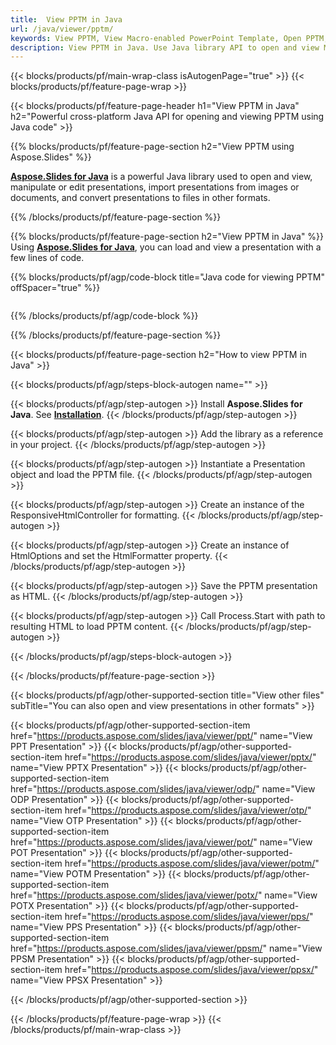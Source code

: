 ```yaml
---
title:  View PPTM in Java
url: /java/viewer/pptm/
keywords: View PPTM, View Macro-enabled PowerPoint Template, Open PPTM, PPTM Viewer, PPTM, PowerPoint, Java API, Java Library, Java
description: View PPTM in Java. Use Java library API to open and view Macro-enabled PowerPoint Template
---
```


{{< blocks/products/pf/main-wrap-class isAutogenPage="true" >}}
{{< blocks/products/pf/feature-page-wrap >}}

{{< blocks/products/pf/feature-page-header h1="View PPTM in Java" h2="Powerful cross-platform Java API for opening and viewing PPTM using Java code" >}}

{{% blocks/products/pf/feature-page-section h2="View PPTM using Aspose.Slides" %}}

[**Aspose.Slides for Java**](https://products.aspose.com/slides/java/) is a powerful Java library used to open and view, manipulate or edit presentations, import presentations from images or documents, and convert presentations to files in other formats.

{{% /blocks/products/pf/feature-page-section %}}




{{% blocks/products/pf/feature-page-section  h2="View PPTM in Java" %}}
Using [**Aspose.Slides for Java**](https://products.aspose.com/slides/java/), you can load and view a presentation with a few lines of code.

{{% blocks/products/pf/agp/code-block title="Java code for viewing PPTM" offSpacer="true" %}}
```java

```
{{% /blocks/products/pf/agp/code-block %}}

{{% /blocks/products/pf/feature-page-section %}}




{{< blocks/products/pf/feature-page-section  h2="How to view PPTM in Java" >}}


{{< blocks/products/pf/agp/steps-block-autogen name="" >}}


{{< blocks/products/pf/agp/step-autogen >}}
Install **Aspose.Slides for Java**. See [**Installation**](https://docs.aspose.com/slides/java/installation/).
{{< /blocks/products/pf/agp/step-autogen >}}

{{< blocks/products/pf/agp/step-autogen >}}
Add the library as a reference in your project.
{{< /blocks/products/pf/agp/step-autogen >}}

{{< blocks/products/pf/agp/step-autogen >}}
Instantiate a Presentation object and load the PPTM file.
{{< /blocks/products/pf/agp/step-autogen >}}

{{< blocks/products/pf/agp/step-autogen >}}
Create an instance of the ResponsiveHtmlController for formatting.
{{< /blocks/products/pf/agp/step-autogen >}}

{{< blocks/products/pf/agp/step-autogen >}}
Create an instance of HtmlOptions and set the HtmlFormatter property.
{{< /blocks/products/pf/agp/step-autogen >}}

{{< blocks/products/pf/agp/step-autogen >}}
Save the PPTM presentation as HTML.
{{< /blocks/products/pf/agp/step-autogen >}}

{{< blocks/products/pf/agp/step-autogen >}}
Call Process.Start with path to resulting HTML to load PPTM content.
{{< /blocks/products/pf/agp/step-autogen >}}


{{< /blocks/products/pf/agp/steps-block-autogen >}}


{{< /blocks/products/pf/feature-page-section >}}





{{< blocks/products/pf/agp/other-supported-section title="View other files" subTitle="You can also open and view presentations in other formats" >}}


{{< blocks/products/pf/agp/other-supported-section-item href="https://products.aspose.com/slides/java/viewer/ppt/" name="View PPT Presentation" >}}
{{< blocks/products/pf/agp/other-supported-section-item href="https://products.aspose.com/slides/java/viewer/pptx/" name="View PPTX Presentation" >}}
{{< blocks/products/pf/agp/other-supported-section-item href="https://products.aspose.com/slides/java/viewer/odp/" name="View ODP Presentation" >}}
{{< blocks/products/pf/agp/other-supported-section-item href="https://products.aspose.com/slides/java/viewer/otp/" name="View OTP Presentation" >}}
{{< blocks/products/pf/agp/other-supported-section-item href="https://products.aspose.com/slides/java/viewer/pot/" name="View POT Presentation" >}}
{{< blocks/products/pf/agp/other-supported-section-item href="https://products.aspose.com/slides/java/viewer/potm/" name="View POTM Presentation" >}}
{{< blocks/products/pf/agp/other-supported-section-item href="https://products.aspose.com/slides/java/viewer/potx/" name="View POTX Presentation" >}}
{{< blocks/products/pf/agp/other-supported-section-item href="https://products.aspose.com/slides/java/viewer/pps/" name="View PPS Presentation" >}}
{{< blocks/products/pf/agp/other-supported-section-item href="https://products.aspose.com/slides/java/viewer/ppsm/" name="View PPSM Presentation" >}}
{{< blocks/products/pf/agp/other-supported-section-item href="https://products.aspose.com/slides/java/viewer/ppsx/" name="View PPSX Presentation" >}}

{{< /blocks/products/pf/agp/other-supported-section >}}

{{< /blocks/products/pf/feature-page-wrap >}}
{{< /blocks/products/pf/main-wrap-class >}}